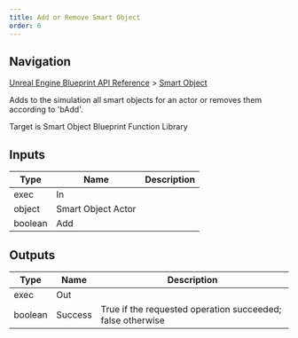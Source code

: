 ```yaml
---
title: Add or Remove Smart Object
order: 6
---
```

## Navigation

[Unreal Engine Blueprint API Reference](https://dev.epicgames.com/documentation/en-us/unreal-engine/BlueprintAPI) > [Smart Object](https://dev.epicgames.com/documentation/en-us/unreal-engine/BlueprintAPI/SmartObject)

Adds to the simulation all smart objects for an actor or removes them according to 'bAdd'.

Target is Smart Object Blueprint Function Library

## Inputs

| Type | Name | Description |
| --- | --- | --- |
| exec | In |  |
| object | Smart Object Actor |  |
| boolean | Add |  |

## Outputs

| Type | Name | Description |
| --- | --- | --- |
| exec | Out |  |
| boolean | Success | True if the requested operation succeeded; false otherwise |
